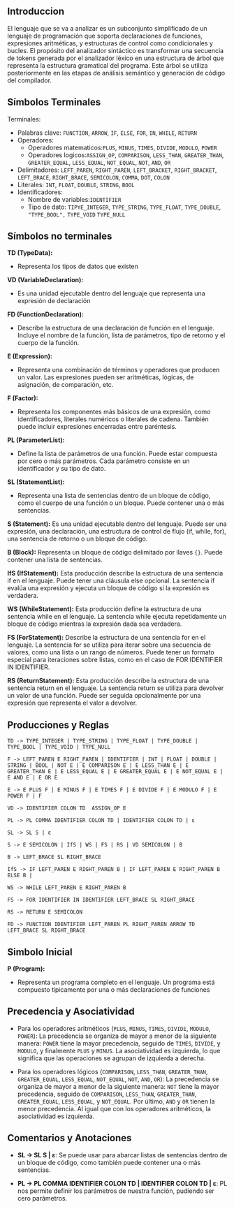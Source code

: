 ## Introduccion
El lenguaje que se va a analizar es un subconjunto simplificado de un lenguaje de programación que soporta declaraciones de funciones, expresiones aritméticas, y estructuras de control como condicionales y bucles. El propósito del analizador sintáctico es transformar una secuencia de tokens generada por el analizador léxico en una estructura de árbol que representa la estructura gramatical del programa. Este árbol se utiliza posteriormente en las etapas de análisis semántico y generación de código del compilador.

## Símbolos Terminales

Terminales:
- Palabras clave: `FUNCTION`, `ARROW`, `IF`, `ELSE`, `FOR`, `IN`, `WHILE`, `RETURN`
- Operadores:
	- Operadores matematicos:`PLUS`, `MINUS`, `TIMES`, `DIVIDE`, `MODULO`, `POWER`
	- Operadores logicos:`ASSIGN_OP`, `COMPARISON`, `LESS_THAN`, `GREATER_THAN`, `GREATER_EQUAL`, `LESS_EQUAL`, `NOT_EQUAL`, `NOT`, `AND`, `OR`
- Delimitadores: `LEFT_PAREN`, `RIGHT_PAREN`, `LEFT_BRACKET`, `RIGHT_BRACKET`, `LEFT_BRACE`, `RIGHT_BRACE`, `SEMICOLON`, `COMMA`, `DOT`, `COLON`
- Literales: `INT`, `FLOAT`, `DOUBLE`, `STRING`, `BOOL`
- Identificadores: 
	- Nombre de variables:`IDENTIFIER`
	- Tipo de dato:   `TIPYE_INTEGER`, `TYPE_STRING`, `TYPE_FLOAT`, `TYPE_DOUBLE`, `    "TYPE_BOOL",`  `TYPE_VOID`  `TYPE_NULL`

## Símbolos no terminales

**TD (TypeData):**
- Representa los tipos de datos que existen

**VD (VariableDeclaration):**
- Es una unidad ejecutable dentro del lenguaje que representa una expresión de declaración

**FD (FunctionDeclaration):**
- Describe la estructura de una declaración de función en el lenguaje. Incluye el nombre de la función, lista de parámetros, tipo de retorno y el cuerpo de la función.

**E (Expression):**
- Representa una combinación de términos y operadores que producen un valor. Las expresiones pueden ser aritméticas, lógicas, de asignación, de comparación, etc.

**F (Factor):**
- Representa los componentes más básicos de una expresión, como identificadores, literales numéricos o literales de cadena. También puede incluir expresiones encerradas entre paréntesis.

**PL (ParameterList):**
- Define la lista de parámetros de una función. Puede estar compuesta por cero o más parámetros. Cada parámetro consiste en un identificador y su tipo de dato.

**SL (StatementList):**
- Representa una lista de sentencias dentro de un bloque de código, como el cuerpo de una función o un bloque. Puede contener una o más sentencias.

**S (Statement):**
Es una unidad ejecutable dentro del lenguaje. Puede ser una expresión, una declaración, una estructura de control de flujo (if, while, for), una sentencia de retorno o un bloque de código.

**B (Block):**
Representa un bloque de código delimitado por llaves `{}`. Puede contener una lista de sentencias.

**IfS (IfStatement):**
Esta producción describe la estructura de una sentencia if en el lenguaje. Puede tener una cláusula else opcional. La sentencia if evalúa una expresión y ejecuta un bloque de código si la expresión es verdadera.

**WS (WhileStatement):**
Esta producción define la estructura de una sentencia while en el lenguaje. La sentencia while ejecuta repetidamente un bloque de código mientras la expresión dada sea verdadera.

**FS (ForStatement):**
Describe la estructura de una sentencia for en el lenguaje. La sentencia for se utiliza para iterar sobre una secuencia de valores, como una lista o un rango de números. Puede tener un formato especial para iteraciones sobre listas, como en el caso de FOR IDENTIFIER IN IDENTIFIER.

**RS (ReturnStatement):**
Esta producción describe la estructura de una sentencia return en el lenguaje. La sentencia return se utiliza para devolver un valor de una función. Puede ser seguida opcionalmente por una expresión que representa el valor a devolver.
## Producciones y Reglas
~~~
TD -> TYPE_INTEGER | TYPE_STRING | TYPE_FLOAT | TYPE_DOUBLE | TYPE_BOOL | TYPE_VOID | TYPE_NULL

F -> LEFT_PAREN E RIGHT_PAREN | IDENTIFIER | INT | FLOAT | DOUBLE | STRING | BOOL | NOT E | E COMPARISON E | E LESS_THAN E | E GREATER_THAN E | E LESS_EQUAL E | E GREATER_EQUAL E | E NOT_EQUAL E | E AND E | E OR E

E -> E PLUS F | E MINUS F | E TIMES F | E DIVIDE F | E MODULO F | E POWER F | F

VD -> IDENTIFIER COLON TD  ASSIGN_OP E

PL -> PL COMMA IDENTIFIER COLON TD | IDENTIFIER COLON TD | ε

SL -> SL S | ε

S -> E SEMICOLON | IfS | WS | FS | RS | VD SEMICOLON | B

B -> LEFT_BRACE SL RIGHT_BRACE

IfS -> IF LEFT_PAREN E RIGHT_PAREN B | IF LEFT_PAREN E RIGHT_PAREN B ELSE B |

WS -> WHILE LEFT_PAREN E RIGHT_PAREN B 

FS -> FOR IDENTIFIER IN IDENTIFIER LEFT_BRACE SL RIGHT_BRACE 

RS -> RETURN E SEMICOLON

FD -> FUNCTION IDENTIFIER LEFT_PAREN PL RIGHT_PAREN ARROW TD LEFT_BRACE SL RIGHT_BRACE
~~~

## Simbolo Inicial

**P (Program):**
- Representa un programa completo en el lenguaje. Un programa está compuesto típicamente por una o más declaraciones de funciones

## Precedencia y Asociatividad

- Para los operadores aritméticos (`PLUS`, `MINUS`, `TIMES`, `DIVIDE`, `MODULO`, `POWER`): La precedencia se organiza de mayor a menor de la siguiente manera: `POWER` tiene la mayor precedencia, seguido de `TIMES`, `DIVIDE`, y `MODULO`, y finalmente `PLUS` y `MINUS`. La asociatividad es izquierda, lo que significa que las operaciones se agrupan de izquierda a derecha.
  
- Para los operadores lógicos (`COMPARISON`, `LESS_THAN`, `GREATER_THAN`, `GREATER_EQUAL`, `LESS_EQUAL`, `NOT_EQUAL`, `NOT`, `AND`, `OR`): La precedencia se organiza de mayor a menor de la siguiente manera: `NOT` tiene la mayor precedencia, seguido de `COMPARISON`, `LESS_THAN`, `GREATER_THAN`, `GREATER_EQUAL`, `LESS_EQUAL`, y `NOT_EQUAL`. Por último, `AND` y `OR` tienen la menor precedencia. Al igual que con los operadores aritméticos, la asociatividad es izquierda.

## Comentarios y Anotaciones
- **SL -> SL S | ε**: Se puede usar para abarcar listas de sentencias dentro de un bloque de código, como también puede contener una o más sentencias.

- **PL -> PL COMMA IDENTIFIER COLON TD | IDENTIFIER COLON TD | ε**: PL nos permite definir los parámetros de nuestra función, pudiendo ser cero parámetros.
